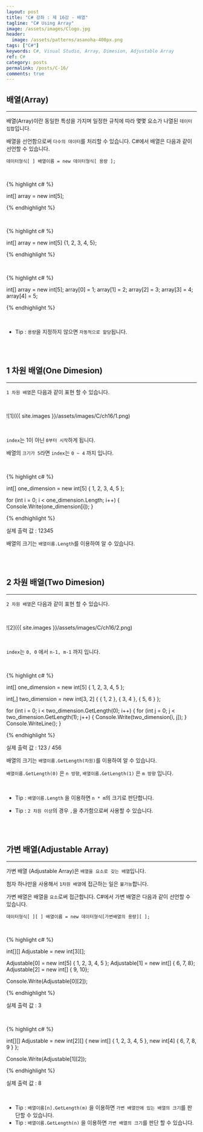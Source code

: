 ```yaml
---
layout: post
title: "C# 강좌 : 제 16강 - 배열"
tagline: "C# Using Array"
image: /assets/images/Clogo.jpg
header:
  image: /assets/patterns/asanoha-400px.png
tags: ["C#"]
keywords: C#, Visual Studio, Array, Dimesion, Adjustable Array
ref: C#
category: posts
permalink: /posts/C-16/
comments: true
---
```


## 배열(Array) ##
----------

배열(Array)이란 동일한 특성을 가지며 일정한 규칙에 따라 몇몇 요소가 나열된 `데이터 집합`입니다.

배열을 선언함으로써 `다수의 데이터`를 처리할 수 있습니다. C#에서 배열은 다음과 같이 선언할 수 있습니다.

`데이터형식[ ] 배열이름 = new 데이터형식[ 용량 ];`

<br>

{% highlight c# %}

int[] array = new int[5];

{% endhighlight %}

<br>

{% highlight c# %}

int[] array = new int[5] {1, 2, 3, 4, 5};

{% endhighlight %}

<br>

{% highlight c# %}

int[] array = new int[5];
array[0] = 1;
array[1] = 2;
array[2] = 3;
array[3] = 4;
array[4] = 5;

{% endhighlight %}

<br>

* Tip : `용량`을 지정하지 않으면 `자동적으로 할당`됩니다.

<br>
<br>

## 1 차원 배열(One Dimesion) ##
----------

`1 차원 배열`은 다음과 같이 표현 할 수 있습니다.

<br>

![1]({{ site.images }}/assets/images/C/ch16/1.png)

<br>

`index`는 1이 아닌 `0부터 시작`하게 됩니다.

배열의 `크기가 5`라면 `index`는 `0 ~ 4` 까지 입니다.

<br>

{% highlight c# %}

int[] one_dimension = new int[5] { 1, 2, 3, 4, 5 };

for (int i = 0; i < one_dimension.Length; i++)
{
    Console.Write(one_dimension[i]);
}

{% endhighlight %}

실제 출력 값 : 12345

배열의 크기는 `배열이름.Length`를 이용하여 알 수 있습니다.

<br>
<br>

## 2 차원 배열(Two Dimesion) ##
----------

`2 차원 배열`은 다음과 같이 표현 할 수 있습니다.

<br>

![2]({{ site.images }}/assets/images/C/ch16/2.png)

<br>

`index`는  `0, 0` 에서 `n-1, m-1` 까지 입니다.

<br>

{% highlight c# %}

int[] one_dimension = new int[5] { 1, 2, 3, 4, 5 };

int[,] two_dimension = new int[3, 2] { { 1, 2 }, { 3, 4 }, { 5, 6 } };

for (int i = 0; i < two_dimension.GetLength(0); i++)
{
    for (int j = 0; j < two_dimension.GetLength(1); j++)
    {
        Console.Write(two_dimension[i, j]);
    }
    Console.WriteLine();
}

{% endhighlight %}

실제 출력 값 : 123 / 456

배열의 크기는 `배열이름.GetLength(차원)`를 이용하여 알 수 있습니다.

`배열이름.GetLength(0)` 은 `n 방향`, `배열이름.GetLength(1)` 은 `m 방향` 입니다.

<br>

* Tip : `배열이름.Length` 을 이용하면 `n * m`의 크기로 판단합니다.

* Tip : `2 차원 이상`의 경우 `,`을 추가함으로써 사용할 수 있습니다.

<br>
<br>

## 가변 배열(Adjustable Array) ##
----------

가변 배열 (Adjustable Array)은 `배열을 요소로 갖는 배열`입니다.

첨자 하나만을 사용해서 `1차원 배열`에 접근하는 일은 `불가능`합니다.

가변 배열은 배열을 `요소`로써 접근합니다. C#에서 가변 배열은 다음과 같이 선언할 수 있습니다.

`데이터형식[ ][ ] 배열이름 = new 데이터형식[가변배열의 용량][ ];`

<br>

{% highlight c# %}

int[][] Adjustable = new int[3][];

Adjustable[0] = new int[5] { 1, 2, 3, 4, 5 };
Adjustable[1] = new int[] { 6, 7, 8};
Adjustable[2] = new int[] { 9, 10};

Console.Write(Adjustable[0][2]);

{% endhighlight %}

실제 출력 값 : 3

<br>

{% highlight c# %}

int[][] Adjustable = new int[2][] { new int[] { 1, 2, 3, 4, 5 }, 
                                    new int[4] { 6, 7, 8, 9 } };

Console.Write(Adjustable[1][2]);

{% endhighlight %}

실제 출력 값 : 8

<br>

* Tip : `배열이름[n].GetLength(m)` 을 이용하면 `가변 배열안에 있는 배열의 크기`를 판단할 수 있습니다.
* Tip : `배열이름.GetLength(n)` 을 이용하면 `가변 배열의 크기`를 판단 할 수 있습니다.
